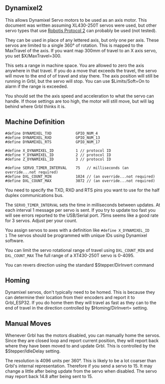 ## Dynamixel2

This allows Dynamixel Servo motors to be used as an axis motor. This document was written assuming XL430-250T servos were used, but other servo types that use [Robotis Protocol 2](https://emanual.robotis.com/docs/en/dxl/protocol2/) can probably be used (not tested).

They can be used in place of any lettered axis, but only one per axis. These servos are limited to a single 360° of rotation. This is mapped to the MaxTravel of the axis. If you want map 300mm of travel to an X axis servo, you set $X/MaxTravel=300.

This sets a range in machine space. You are allowed to zero the axis anywhere in that travel. If you do a move that exceeds the travel, the servo will move to the end of of travel and stay there. The axis position will still be running in Grbl, but the servo will stop. You can use $Limits/Soft=On to alarm if the range is exceeded.

You should set the the axis speed and acceleration to what the servo can handle. If those settings are too high, the motor will still move, but will lag behind where Grbl thinks it is.

## Machine Definition

```
#define DYNAMIXEL_TXD           GPIO_NUM_4
#define DYNAMIXEL_RXD           GPIO_NUM_13
#define DYNAMIXEL_RTS           GPIO_NUM_17

#define X_DYNAMIXEL_ID          1 // protocol ID
#define Y_DYNAMIXEL_ID          2 // protocol ID
#define Z_DYNAMIXEL_ID          3 // protocol ID

#define SERVO_TIMER_INTERVAL    75   // milliseconds (an override...not required)
#define DXL_COUNT_MIN           1024 // (an override...not required)
#define DXL_COUNT_MAX           3072 // (an override...not required)
```

You need to specify the TXD, RXD and RTS pins you want to use for the half duplex communications bus.

The `SERVO_TIMER_INTERVAL` sets the time in milliseconds between updates. At each interval 1 message per servo is sent. If you try to update too fast you will see errors reported to the USB/Serial port. 75ms seems like a good rate for 3 servos. Adjust per your count.

You assign servos to axes with a definition like `#define X_DYNAMIXEL_ID          1` The servos should be programmed with unique IDs using Dynamixel software.

You can limit the servo rotational range of travel using `DXL_COUNT_MIN` and `DXL_COUNT_MAX` The full range of a XT430-250T servo is 0-4095.

You can revers direction using the standard $Stepper/DirInvert command

## Homing

Dynamixel servos, don't typically need to be homed. This is because they can determine their location from their encoders and report it to Grbl_ESP32. If you do home them they will travel as fast as they can to the end of travel in the direction controlled by $Homing/DirInvert= setting.

## Manual Moves

Whenever Grbl has the motors disabled, you can manually home the servos. Since they are closed loop and report current position, they will report back where they have been moved to and update Grbl. This is controlled by the $Stepper/IdleDelay setting.

The resolution is 4096 units per 360°. This is likely to be a lot coarser than Grbl's internal representation. Therefore if you send a servo to 15. It may change a little after being update from the servo when disabled. The servo may report back 14.8 after being sent to 15.
